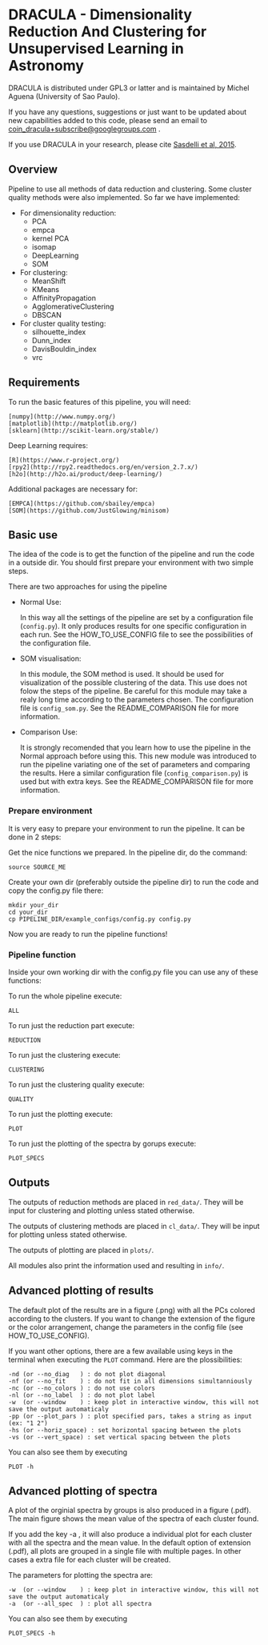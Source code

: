# DRACULA - Dimensionality Reduction And Clustering for Unsupervised Learning in Astronomy

DRACULA is distributed under GPL3 or latter and is maintained by Michel Aguena (University of Sao Paulo).

If you have any questions, suggestions or just want to be updated about new capabilities added to this code, please send an email to coin_dracula+subscribe@googlegroups.com .


If you use DRACULA in your research, please cite [Sasdelli et al, 2015](http://arxiv.org/abs/1512.06810).

## Overview

Pipeline to use all methods of data reduction and clustering.
Some cluster quality methods were also implemented.
So far we have implemented:

* For dimensionality reduction:
	* PCA
	* empca
    * kernel PCA
    * isomap
	* DeepLearning 
    * SOM
* For clustering:
	* MeanShift
	* KMeans
	* AffinityPropagation
	* AgglomerativeClustering
	* DBSCAN
* For cluster quality testing:
	* silhouette_index
	* Dunn_index
	* DavisBouldin_index
	* vrc

## Requirements
To run the basic features of this pipeline, you will need:

	[numpy](http://www.numpy.org/)
	[matplotlib](http://matplotlib.org/)
	[sklearn](http://scikit-learn.org/stable/)

Deep Learning requires:

    [R](https://www.r-project.org/)
    [rpy2](http://rpy2.readthedocs.org/en/version_2.7.x/)
    [h2o](http://h2o.ai/product/deep-learning/)

Additional packages are necessary for:

    [EMPCA](https://github.com/sbailey/empca)
    [SOM](https://github.com/JustGlowing/minisom)


## Basic use
The idea of the code is to get the function of the pipeline and run the code in a outside dir.
You should first prepare your environment with two simple steps.


There are two approaches for using the pipeline
* Normal Use:

	In this way all the settings of the pipeline are set by a configuration file (`config.py`).
	It only produces results for one specific configuration in each run.
	See the  HOW_TO_USE_CONFIG file to see the possibilities of the configuration file.
* SOM visualisation:

	In this module, the SOM method is used.
	It should be used for visualization of the possible clustering of the data.
	This use does not folow the steps of the pipeline.
	Be careful for this module may take a realy long time according to the parameters chosen.
	The configuration file is `config_som.py`.
	See the README_COMPARISON file for more information.
* Comparison Use:

	It is  strongly recomended that you learn how to use the pipeline in the Normal approach before using this.
	This new module was introduced to run the pipeline variating one of the set of parameters and comparing the results.
	Here a similar configuration file (`config_comparison.py`) is used but with extra keys.
	See the README_COMPARISON file for more information.


### Prepare environment
It is very easy to prepare your environment to run the pipeline.
It can be done in 2 steps:

Get the nice functions we prepared. In the pipeline dir, do the command:

	source SOURCE_ME

Create your own dir (preferably outside the pipeline dir) to run the code and copy the config.py file there:

	mkdir your_dir
	cd your_dir
	cp PIPELINE_DIR/example_configs/config.py config.py

Now you are ready to run the pipeline functions!

### Pipeline function
Inside your own working dir with the config.py file you can use any of these functions:

To run the whole pipeline execute:

	ALL

To run just the reduction part execute:

	REDUCTION

To run just the clustering execute:

	CLUSTERING

To run just the clustering quality execute:

	QUALITY

To run just the plotting execute:

	PLOT

To run just the plotting of the spectra by gorups execute:

	PLOT_SPECS

## Outputs
The outputs of reduction methods are placed in `red_data/`.
They will be input for clustering and plotting unless stated otherwise.

The outputs of clustering methods are placed in `cl_data/`.
They will be input for plotting unless stated otherwise.

The outputs of plotting are placed in `plots/`.

All modules also print the information used and resulting in `info/`.


## Advanced plotting of results
The default plot of the results are in a figure (.png) with all the PCs colored according to the clusters.
If you want to change the extension of the figure or the color arrangement,
change the parameters in the config file (see HOW_TO_USE_CONFIG).

If you want other options, there are a few available using keys in the terminal when executing the `PLOT` command.
Here are the plossibilities:

	-nd	(or --no_diag	) : do not plot diagonal
	-nf	(or --no_fit	) : do not fit in all dimensions simultanniously
	-nc	(or --no_colors	) : do not use colors
	-nl	(or --no_label	) : do not plot label
	-w	(or --window	) : keep plot in interactive window, this will not save the output automaticaly
	-pp	(or --plot_pars	) : plot specified pars, takes a string as input (ex: "1 2")
	-hs	(or --horiz_space) : set horizontal spacing between the plots
	-vs	(or --vert_space) : set vertical spacing between the plots

You can also see them by executing

	PLOT -h


## Advanced plotting of spectra
A plot of the orginial spectra by groups is also produced in a figure (.pdf).
The main figure shows the mean value of the spectra of each cluster found.

If you add the key -a , it will also produce a individual plot for each cluster with all the spectra and the mean value.
In the default option of extension (.pdf), all plots are grouped in a single file with multiple pages.
In other cases a extra file for each cluster will be created.

The parameters for plotting the spectra are:

	-w	(or --window	) : keep plot in interactive window, this will not save the output automaticaly
	-a	(or --all_spec	) : plot all spectra

You can also see them by executing

	PLOT_SPECS -h
